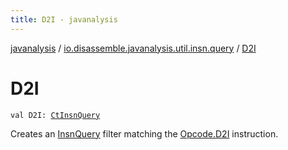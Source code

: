 ```yaml
---
title: D2I - javanalysis
---
```


[javanalysis](../index.html) / [io.disassemble.javanalysis.util.insn.query](index.html) / [D2I](./-d2-i.html)

# D2I

`val D2I: `[`CtInsnQuery`](-ct-insn-query/index.html)

Creates an [InsnQuery](-insn-query/index.html) filter matching the [Opcode.D2I](#) instruction.


